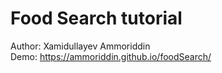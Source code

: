 # Food Search tutorial
Author: Xamidullayev Ammoriddin
<br>
Demo: https://ammoriddin.github.io/foodSearch/
